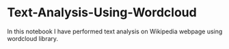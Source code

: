 # Text-Analysis-Using-Wordcloud
In this notebook I have performed text analysis on Wikipedia webpage using wordcloud library.

